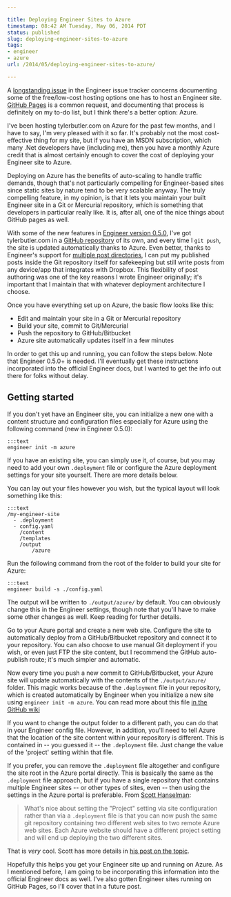 ```yaml
---

title: Deploying Engineer Sites to Azure
timestamp: 08:42 AM Tuesday, May 06, 2014 PDT
status: published
slug: deploying-engineer-sites-to-azure
tags:
- engineer
- azure
url: /2014/05/deploying-engineer-sites-to-azure/

---
```


A [longstanding issue][1] in the Engineer issue tracker concerns documenting some of the free/low-cost hosting options one has to host an Engineer site. [GitHub Pages](http://pages.github.com/) is a common request, and documenting that process is definitely on my to-do list, but I think there's a better option: Azure.

[1]: https://github.com/tylerbutler/engineer/issues/51

I've been hosting tylerbutler.com on Azure for the past few months, and I have to say, I'm very pleased with it so far. It's probably not the most cost-effective thing for my site, but if you have an MSDN subscription, which many .Net developers have (including me), then you have a monthly Azure credit that is almost certainly enough to cover the cost of deploying your Engineer site to Azure.

Deploying on Azure has the benefits of auto-scaling to handle traffic demands, though that's not particularly compelling for Engineer-based sites since static sites by nature tend to be very scalable anyway. The truly compelling feature, in my opinion, is that it lets you maintain your built Engineer site in a Git or Mercurial repository, which is something that developers in particular really like. It is, after all, one of the nice things about GitHub pages as well.

With some of the new features in [Engineer version 0.5.0][3], I've got tylerbutler.com in a [GitHub repository][4] of its own, and every time I `git push`, the site is updated automatically thanks to Azure. Even better, thanks to Engineer's support for [multiple post directories][5], I can put my published posts inside the Git repository itself for safekeeping but still write posts from any device/app that integrates with Dropbox. This flexibility of post authoring was one of the key reasons I wrote Engineer originally; it's important that I maintain that with whatever deployment architecture I choose.

[3]: /2014/05/engineer-v0-5-0-released/
[4]: https://github.com/tylerbutler/tylerbutler.com
[5]: https://engineer.readthedocs.org/en/master/settings.html#engineer.conf.EngineerConfiguration.POST_DIR

Once you have everything set up on Azure, the basic flow looks like this:

- Edit and maintain your site in a Git or Mercurial repository
- Build your site, commit to Git/Mercurial
- Push the repository to GitHub/Bitbucket
- Azure site automatically updates itself in a few minutes

In order to get this up and running, you can follow the steps below. Note that Engineer 0.5.0+ is needed. I'll eventually get these instructions incorporated into the official Engineer docs, but I wanted to get the info out there for folks without delay.

## Getting started

If you don't yet have an Engineer site, you can initialize a new one with a content structure and configuration files especially for Azure using the following command (new in Engineer 0.5.0):

    :::text
    engineer init -m azure

If you have an existing site, you can simply use it, of course, but you may need to add your own `.deployment` file or configure the Azure deployment settings for your site yourself. There are more details below.

You can lay out your files however you wish, but the typical layout will look something like this:

    :::text
    /my-engineer-site
      - .deployment
      - config.yaml
        /content
        /templates
        /output
            /azure

Run the following command from the root of the folder to build your site for Azure:

    :::text
    engineer build -s ./config.yaml

The output will be written to `./output/azure/` by default. You can obviously change this in the Engineer settings, though note that you'll have to make some other changes as well. Keep reading for further details.

Go to your Azure portal and create a new web site. Configure the site to automatically deploy from a GitHub/Bitbucket repository and connect it to your repository. You can also choose to use manual Git deployment if you wish, or even just FTP the site content, but I recommend the GitHub auto-publish route; it's much simpler and automatic.

Now every time you push a new commit to GitHub/Bitbucket, your Azure site will update automatically with the contents of the `./output/azure/` folder. This magic works because of the `.deployment` file in your repository, which is created automatically by Engineer when you initialize a new site using `engineer init -m azure`. You can read more about this file [in the GitHub wiki](https://github.com/projectkudu/kudu/wiki/Customizing-deployments)

If you want to change the output folder to a different path, you can do that in your Engineer config file. However, in addition, you'll need to tell Azure that the location of the site content within your repository is different. This is contained in -- you guessed it -- the `.deployment` file. Just change the value of the 'project' setting within that file.

If you prefer, you can remove the `.deployment` file altogether and configure the site root in the Azure portal directly. This is basically the same as the `.deployment` file approach, but if you have a single repository that contains multiple Engineer sites -- or other types of sites, even -- then using the settings in the Azure portal is preferable. From [Scott Hanselman][2]:

> What's nice about setting the "Project" setting via site configuration rather than via a `.deployment` file is that you can now push the same git repository containing two different web sites to two remote Azure web sites. Each Azure website should have a different project setting and will end up deploying the two different sites.

That is *very* cool. Scott has more details in [his post on the topic][2].

[2]: http://www.hanselman.com/blog/DeployingTWOWebsitesToWindowsAzureFromOneGitRepository.aspx

Hopefully this helps you get your Engineer site up and running on Azure. As I mentioned before, I am going to be incorporating this information into the official Engineer docs as well. I've also gotten Engineer sites running on GitHub Pages, so I'll cover that in a future post.

<!--
In particular, GitHub offers a service called [GitHub Pages](http://pages.github.com/) that integrates wonderfully with Jekyll. Of course, if you're using Engineer, you're not using Jekyll,
-->
